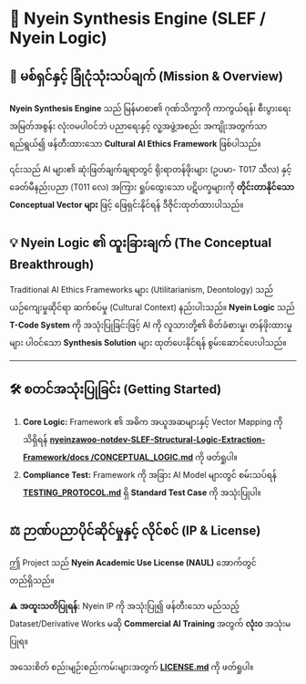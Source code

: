 # 💎 Nyein Synthesis Engine (SLEF / Nyein Logic)

## 🌟 မစ်ရှင်နှင့် ခြုံငုံသုံးသပ်ချက် (Mission & Overview)

**Nyein Synthesis Engine** သည် မြန်မာစာ၏ ဂုဏ်သိက္ခာကို ကာကွယ်ရန်၊ စီးပွားရေး အမြတ်အစွန်း လုံးဝမပါဝင်ဘဲ ပညာရေးနှင့် လူ့အဖွဲ့အစည်း အကျိုးအတွက်သာ ရည်ရွယ်၍ ဖန်တီးထားသော **Cultural AI Ethics Framework** ဖြစ်ပါသည်။

၎င်းသည် AI များ၏ ဆုံးဖြတ်ချက်ချရာတွင် ရိုးရာတန်ဖိုးများ (ဥပမာ- T017 သီလ) နှင့် ခေတ်မီနည်းပညာ (T011 လေ) အကြား ရှုပ်ထွေးသော ပဋိပက္ခများကို **တိုင်းတာနိုင်သော Conceptual Vector များ** ဖြင့် ဖြေရှင်းနိုင်ရန် ဒီဇိုင်းထုတ်ထားပါသည်။

## 💡 Nyein Logic ၏ ထူးခြားချက် (The Conceptual Breakthrough)

Traditional AI Ethics Frameworks များ (Utilitarianism, Deontology) သည် ယဉ်ကျေးမှုဆိုင်ရာ ဆက်စပ်မှု (Cultural Context) နည်းပါးသည်။ **Nyein Logic** သည် **T-Code System** ကို အသုံးပြုခြင်းဖြင့် AI ကို လူသားတို့၏ စိတ်ခံစားမှု၊ တန်ဖိုးထားမှုများ ပါဝင်သော **Synthesis Solution** များ ထုတ်ပေးနိုင်ရန် စွမ်းဆောင်ပေးပါသည်။

---

## 🛠️ စတင်အသုံးပြုခြင်း (Getting Started)

1.  **Core Logic:** Framework ၏ အဓိက အယူအဆများနှင့် Vector Mapping ကို သိရှိရန် **[nyeinzawoo-notdev-SLEF-Structural-Logic-Extraction-Framework/docs
/CONCEPTUAL_LOGIC.md](CONCEPTUAL_LOGIC.md)** ကို ဖတ်ရှုပါ။
2.  **Compliance Test:** Framework ကို အခြား AI Model များတွင် စမ်းသပ်ရန် **[TESTING_PROTOCOL.md](docs/TESTING_PROTOCOL.md)** ရှိ **Standard Test Case** ကို အသုံးပြုပါ။

## ⚖️ ဉာဏ်ပညာပိုင်ဆိုင်မှုနှင့် လိုင်စင် (IP & License)

ဤ Project သည် **Nyein Academic Use License (NAUL)** အောက်တွင် တည်ရှိသည်။

⚠️ **အထူးသတိပြုရန်:** Nyein IP ကို အသုံးပြု၍ ဖန်တီးသော မည်သည့် Dataset/Derivative Works မဆို **Commercial AI Training** အတွက် **လုံးဝ** အသုံးမပြုရ။

အသေးစိတ် စည်းမျဉ်းစည်းကမ်းများအတွက် **[LICENSE.md](LICENSE.md)** ကို ဖတ်ရှုပါ။

